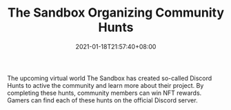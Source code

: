 ﻿---
title: "The Sandbox Organizing Community Hunts"
date: 2021-01-18T21:57:40+08:00
lastmod: 2021-01-18T16:45:40+08:00
draft: false
authors: ["Vaughan"]
description: "The upcoming virtual world The Sandbox has created so-called Discord Hunts to active the community and learn more about their project. By completing these hunts, community members can win NFT rewards. Gamers can find each of these hunts on the official Discord server."
featuredImage: "the-sandbox-organizing-community-hunts.png"
tags: ["Virtual World","Play to Earn"]
categories: ["news"]
news: ["Virtual World"]
weight: 
lightgallery: true
pinned: false
recommend: false
recommend1: false
---

The upcoming virtual world The Sandbox has created so-called Discord Hunts to active the community and learn more about their project. By completing these hunts, community members can win NFT rewards. Gamers can find each of these hunts on the official Discord server.

<!--more-->


